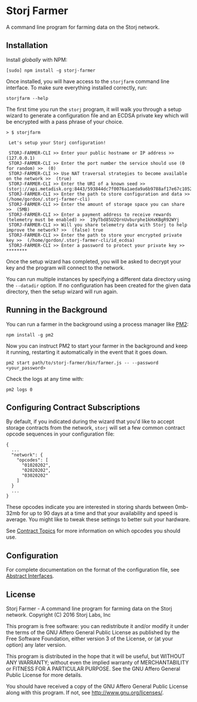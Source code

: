 Storj Farmer
============

A command line program for farming data on the Storj network.

Installation
------------

Install *globally* with NPM:

```
[sudo] npm install -g storj-farmer
```

Once installed, you will have access to the `storjfarm` command line interface. To
make sure everything installed correctly, run:

```
storjfarm --help
```

The first time you run the `storj` program, it will walk you through a setup
wizard to generate a configuration file and an ECDSA private key which will be
encrypted with a pass phrase of your choice.

```
> $ storjfarm

 Let's setup your Storj configuration!

 STORJ-FARMER-CLI >> Enter your public hostname or IP address >>  (127.0.0.1)
 STORJ-FARMER-CLI >> Enter the port number the service should use (0 for random) >>  (0)
 STORJ-FARMER-CLI >> Use NAT traversal strategies to become available on the network >>  (true)
 STORJ-FARMER-CLI >> Enter the URI of a known seed >>  (storj://api.metadisk.org:8443/593844dc7f0076a1aeda9a6b9788af17e67c1052)
 STORJ-FARMER-CLI >> Enter the path to store configuration and data >>  (/home/gordon/.storj-farmer-cli)
 STORJ-FARMER-CLI >> Enter the amount of storage space you can share >>  (5MB)
 STORJ-FARMER-CLI >> Enter a payment address to receive rewards (telemetry must be enabled) >>  19yTbd85U2QrnUvburphe1kHxKBgR92WYj
 STORJ-FARMER-CLI >> Will you share telemetry data with Storj to help improve the network? >>  (false) true
 STORJ-FARMER-CLI >> Enter the path to store your encrypted private key >>  (/home/gordon/.storj-farmer-cli/id_ecdsa)
 STORJ-FARMER-CLI >> Enter a password to protect your private key >>  ********
```

Once the setup wizard has completed, you will be asked to decrypt your key and
the program will connect to the network.

You can run multiple instances by specifying a different data directory using
the `--datadir` option. If no configuration has been created for the given
data directory, then the setup wizard will run again.

Running in the Background
-------------------------

You can run a farmer in the background using a process manager like
[PM2](https://github.com/Unitech/pm2):

```
npm install -g pm2
```

Now you can instruct PM2 to start your farmer in the background and keep it
running, restarting it automatically in the event that it goes down.

```
pm2 start path/to/storj-farmer/bin/farmer.js -- --password <your_password>
```

Check the logs at any time with:

```
pm2 logs 0
```

Configuring Contract Subscriptions
----------------------------------

By default, if you indicated during the wizard that you'd like to accept
storage contracts from the network, `storj` will set a few common contract
opcode sequences in your configuration file:

```
{
  ...
  "network": {
    "opcodes": [
      "01020202",
      "02020202",
      "03020202"
    ]
  }
  ...
}
```

These opcodes indicate you are interested in storing shards between 0mb-32mb
for up to 90 days at a time and that your availability and speed is average. You
might like to tweak these settings to better suit your hardware.

See [Contract Topics](http://storj.github.io/core/tutorial-contract-topics.html)
for more information on which opcodes you should use.


Configuration
-------------

For complete documentation on the format of the configuration file, see
[Abstract Interfaces](http://storj.github.io/core/tutorial-abstract-interfaces.html).

License
-------

Storj Farmer - A command line program for farming data on the Storj network.
Copyright (C) 2016  Storj Labs, Inc

This program is free software: you can redistribute it and/or modify
it under the terms of the GNU Affero General Public License as published
by the Free Software Foundation, either version 3 of the License, or
(at your option) any later version.

This program is distributed in the hope that it will be useful,
but WITHOUT ANY WARRANTY; without even the implied warranty of
MERCHANTABILITY or FITNESS FOR A PARTICULAR PURPOSE.  See the
GNU Affero General Public License for more details.

You should have received a copy of the GNU Affero General Public License
along with this program.  If not, see http://www.gnu.org/licenses/.
